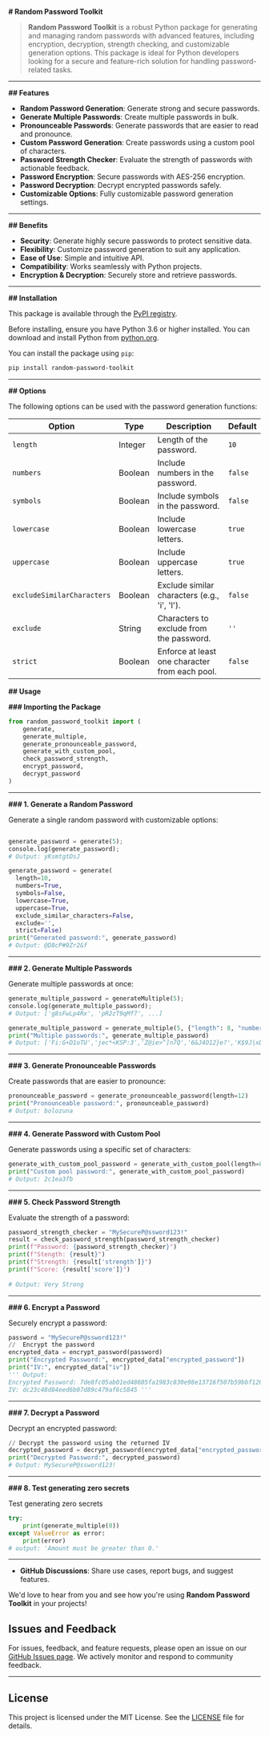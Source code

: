**# Random Password Toolkit**

> ****Random Password Toolkit**** is a robust Python package for generating and managing random passwords with advanced features, including encryption, decryption, strength checking, and customizable generation options. This package is ideal for Python developers looking for a secure and feature-rich solution for handling password-related tasks.

---

**## Features**

- ****Random Password Generation****: Generate strong and secure passwords.
- ****Generate Multiple Passwords****: Create multiple passwords in bulk.
- ****Pronounceable Passwords****: Generate passwords that are easier to read and pronounce.
- ****Custom Password Generation****: Create passwords using a custom pool of characters.
- ****Password Strength Checker****: Evaluate the strength of passwords with actionable feedback.
- ****Password Encryption****: Secure passwords with AES-256 encryption.
- ****Password Decryption****: Decrypt encrypted passwords safely.
- ****Customizable Options****: Fully customizable password generation settings.

---

**## Benefits**

- ****Security****: Generate highly secure passwords to protect sensitive data.
- ****Flexibility****: Customize password generation to suit any application.
- ****Ease of Use****: Simple and intuitive API.
- ****Compatibility****: Works seamlessly with Python projects.
- ****Encryption & Decryption****: Securely store and retrieve passwords.

---

**## Installation**

This package is available through the [PyPI registry](__https://pypi.org/project/random-password-toolkit/__).

Before installing, ensure you have Python 3.6 or higher installed. You can download and install Python from [python.org](__https://www.python.org/downloads/__).

You can install the package using `pip`:

```bash
pip install random-password-toolkit

```

---

**## Options**

The following options can be used with the password generation functions:

| Option                  | Type     | Description                                             | Default |
|-------------------------|----------|---------------------------------------------------------|---------|
| `length`                | Integer  | Length of the password.                                 | `10`    |
| `numbers`               | Boolean  | Include numbers in the password.                        | `false` |
| `symbols`               | Boolean  | Include symbols in the password.                        | `false` |
| `lowercase`             | Boolean  | Include lowercase letters.                              | `true`  |
| `uppercase`             | Boolean  | Include uppercase letters.                              | `true`  |
| `excludeSimilarCharacters` | Boolean  | Exclude similar characters (e.g., 'i', 'l').         | `false` |
| `exclude`               | String   | Characters to exclude from the password.                | `''`    |
| `strict`                | Boolean  | Enforce at least one character from each pool.          | `false` |



**## Usage**

**### Importing the Package**

```python
from random_password_toolkit import (
    generate,
    generate_multiple,
    generate_pronounceable_password,
    generate_with_custom_pool,
    check_password_strength,
    encrypt_password,
    decrypt_password
)
```

---

**### 1. Generate a Random Password**

Generate a single random password with customizable options:
```python

generate_password = generate(5);
console.log(generate_password);
# Output: yKsmtgtDsJ
```

```python
generate_password = generate(
  length=10, 
  numbers=True, 
  symbols=False, 
  lowercase=True, 
  uppercase=True, 
  exclude_similar_characters=False, 
  exclude='', 
  strict=False)
print("Generated password:", generate_password)
# Output: @D8cP#9Zr2&f
```

---

**### 2. Generate Multiple Passwords**

Generate multiple passwords at once:
```python
generate_multiple_password = generateMultiple(5);
console.log(generate_multiple_password);
# Output: ['g8sFwLp4Rx', 'pR2zT9qMf7', ...]
```

```python
generate_multiple_password = generate_multiple(5, {"length": 8, "numbers": True, "uppercase": True})
print("Multiple passwords:", generate_multiple_password)
# Output: ['Fi:G+D1oTU','jec*<KSP:3','Z@ie>^]n7Q','6&J4O12}e?','K$9J|xDv|Y']
```

---

**### 3. Generate Pronounceable Passwords**

Create passwords that are easier to pronounce:

```python
pronounceable_password = generate_pronounceable_password(length=12)
print("Pronounceable password:", pronounceable_password)
# Output: bolozuna
```

---

**### 4. Generate Password with Custom Pool**

Generate passwords using a specific set of characters:

```python
generate_with_custom_pool_password = generate_with_custom_pool(length=8, custom_pool="p@ss")
print("Custom pool password:", generate_with_custom_pool_password)
# Output: 2c1ea3fb
```

---

**### 5. Check Password Strength**

Evaluate the strength of a password:

```python
password_strength_checker = "MySecureP@ssword123!"
result = check_password_strength(password_strength_checker)
print(f"Password: {password_strength_checker}")
print(f"Stength: {result}")
print(f"Strength: {result['strength']}")
print(f"Score: {result['score']}")
    
# Output: Very Strong
```

---

**### 6. Encrypt a Password**

Securely encrypt a password:

```python
password = "MySecureP@ssword123!"
//  Encrypt the password
encrypted_data = encrypt_password(password)
print("Encrypted Password:", encrypted_data["encrypted_password"])
print("IV:", encrypted_data["iv"])
''' Output:
Encrypted Password: 7de8fc05ab01ed48605fa1983c830e98e13716f507b59bbf1203f7f1361ee497
IV: dc23c48d84eed6b07d89c479af6c5845 '''
```

---

**### 7. Decrypt a Password**

Decrypt an encrypted password:

```python
// Decrypt the password using the returned IV
decrypted_password = decrypt_password(encrypted_data["encrypted_password"], encrypted_data["iv"])
print("Decrypted Password:", decrypted_password)
# Output: MySecureP@ssword123!
```

---
**### 8. Test generating zero secrets**

Test generating zero secrets

```python
try:
    print(generate_multiple(0))
except ValueError as error:
    print(error) 
# output: 'Amount must be greater than 0.'

```

---

- **GitHub Discussions**: Share use cases, report bugs, and suggest features.

We'd love to hear from you and see how you're using **Random Password Toolkit** in your projects!


## Issues and Feedback
For issues, feedback, and feature requests, please open an issue on our [GitHub Issues page](http://github.com/krishnatadi/random-password-toolkit-python/issues). We actively monitor and respond to community feedback.



---

## License

This project is licensed under the MIT License. See the [LICENSE](https://github.com/Krishnatadi/random-password-toolkit-python/blob/main/LICENSE) file for details.
